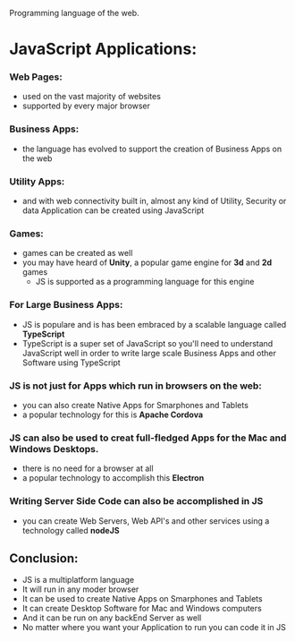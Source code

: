 Programming language of the web.

# JavaScript Applications:

### Web Pages:

- used on the vast majority of websites
- supported by every major browser

### Business Apps:

- the language has evolved to support the creation of Business Apps on the web

### Utility Apps:

- and with web connectivity built in, almost any kind of Utility, Security or data Application can be created using JavaScript

### Games:

- games can be created as well
- you may have heard of **Unity**, a popular game engine for **3d** and **2d** games
  - JS is supported as a programming language for this engine

### For Large Business Apps:

- JS is populare and is has been embraced by a scalable language called **TypeScript**
- TypeScript is a super set of JavaScript so you'll need to understand JavaScript well in order to write large scale Business Apps and other Software using TypeScript

### JS is not just for Apps which run in browsers on the web:

- you can also create Native Apps for Smarphones and Tablets
- a popular technology for this is **Apache Cordova**

### JS can also be used to creat full-fledged Apps for the Mac and Windows Desktops.

- there is no need for a browser at all
- a popular technology to accomplish this **Electron**

### Writing Server Side Code can also be accomplished in JS

- you can create Web Servers, Web API's and other services using a technology called **nodeJS**

## Conclusion:

- JS is a multiplatform language
- It will run in any moder browser
- It can be used to create Native Apps on Smarphones and Tablets
- It can create Desktop Software for Mac and Windows computers
- And it can be run on any backEnd Server as well
- No matter where you want your Application to run you can code it in JS

